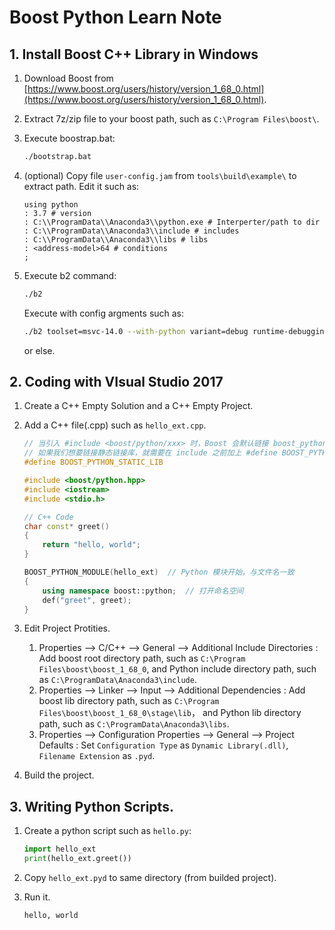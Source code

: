# Boost Python Learn Note

## 1. Install Boost C++ Library in Windows

1. Download Boost from [https://www.boost.org/users/history/version_1_68_0.html](https://www.boost.org/users/history/version_1_68_0.html).

2. Extract 7z/zip file to your boost path, such as `C:\Program Files\boost\`.

3. Execute boostrap.bat:

   ```bash
   ./bootstrap.bat
   ```

4. (optional) Copy file `user-config.jam` from `tools\build\example\` to extract path. Edit it such as:

   ```jam
   using python
   : 3.7 # version
   : C:\\ProgramData\\Anaconda3\\python.exe # Interperter/path to dir
   : C:\\ProgramData\\Anaconda3\\include # includes
   : C:\\ProgramData\\Anaconda3\\libs # libs
   : <address-model>64 # conditions
   ;
   ```

5. Execute b2 command:

   ```bash
   ./b2
   ```

   Execute with config argments such as:

   ```bash
   ./b2 toolset=msvc-14.0 --with-python variant=debug runtime-debugging=on stage --stagedir="./bin/lib32-msvc-14.0" link=static --user-config=user-config.jam address-model=64
   ```

   or else.

## 2. Coding with VIsual Studio 2017

1. Create a C++ Empty Solution and a C++ Empty Project.

2. Add a C++ file(.cpp) such as `hello_ext.cpp`.

   ```C++
   // 当引入 #include <boost/python/xxx> 时，Boost 会默认链接 boost_python 动态链接库，
   // 如果我们想要链接静态链接库，就需要在 include 之前加上 #define BOOST_PYTHON_STATIC_LIB
   #define BOOST_PYTHON_STATIC_LIB
   
   #include <boost/python.hpp>
   #include <iostream>
   #include <stdio.h>
   
   // C++ Code
   char const* greet()
   {
       return "hello, world";
   }
   
   BOOST_PYTHON_MODULE(hello_ext)  // Python 模块开始，与文件名一致
   {
       using namespace boost::python;  // 打开命名空间
       def("greet", greet);
   }
   ```

3. Edit Project Protities.
   1. Properties --> C/C++ --> General --> Additional Include Directories :  Add boost root directory path, such as `C:\Program Files\boost\boost_1_68_0`, and Python include directory path, such as `C:\ProgramData\Anaconda3\include`.
   2. Properties --> Linker --> Input --> Additional Dependencies :  Add boost lib directory path, such as `C:\Program Files\boost\boost_1_68_0\stage\lib`， and Python lib directory path, such as `C:\ProgramData\Anaconda3\libs`.
   3. Properties --> Configuration Properties --> General --> Project Defaults :  Set `Configuration Type` as `Dynamic Library(.dll)`, `Filename Extension` as `.pyd`.

4. Build the project.

## 3. Writing Python Scripts.

1. Create a python script such as `hello.py`:

   ```python
   import hello_ext
   print(hello_ext.greet())
   ```

2. Copy `hello_ext.pyd` to same directory (from builded project).

3. Run it.

   ```
   hello, world
   ```


